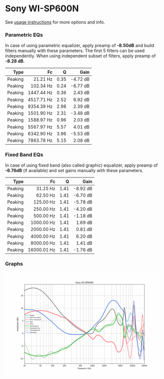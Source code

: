 # Sony WI-SP600N
See [usage instructions](https://github.com/jaakkopasanen/AutoEq#usage) for more options and info.

### Parametric EQs
In case of using parametric equalizer, apply preamp of **-8.50dB** and build filters manually
with these parameters. The first 5 filters can be used independently.
When using independent subset of filters, apply preamp of **-8.28 dB**.

| Type    | Fc         |    Q | Gain     |
|--------:|-----------:|-----:|---------:|
| Peaking | 21.21 Hz   | 0.35 | -4.72 dB |
| Peaking | 102.34 Hz  | 0.24 | -6.77 dB |
| Peaking | 1447.44 Hz | 0.36 | 2.43 dB  |
| Peaking | 4517.71 Hz | 2.52 | 6.92 dB  |
| Peaking | 9354.39 Hz | 2.98 | 2.39 dB  |
| Peaking | 1501.90 Hz | 2.31 | -3.48 dB |
| Peaking | 1588.97 Hz | 0.96 | 2.03 dB  |
| Peaking | 5567.97 Hz | 5.57 | 4.01 dB  |
| Peaking | 6342.90 Hz | 3.96 | -5.53 dB |
| Peaking | 7863.78 Hz | 5.15 | 2.08 dB  |

### Fixed Band EQs
In case of using fixed band (also called graphic) equalizer, apply preamp of **-6.76dB**
(if available) and set gains manually with these parameters.

| Type    | Fc          |    Q | Gain     |
|--------:|------------:|-----:|---------:|
| Peaking | 31.25 Hz    | 1.41 | -8.92 dB |
| Peaking | 62.50 Hz    | 1.41 | -6.70 dB |
| Peaking | 125.00 Hz   | 1.41 | -5.78 dB |
| Peaking | 250.00 Hz   | 1.41 | -4.20 dB |
| Peaking | 500.00 Hz   | 1.41 | -1.18 dB |
| Peaking | 1000.00 Hz  | 1.41 | 1.69 dB  |
| Peaking | 2000.00 Hz  | 1.41 | 0.81 dB  |
| Peaking | 4000.00 Hz  | 1.41 | 6.20 dB  |
| Peaking | 8000.00 Hz  | 1.41 | 1.41 dB  |
| Peaking | 16000.01 Hz | 1.41 | -1.76 dB |

### Graphs
![](./Sony%20WI-SP600N.png)